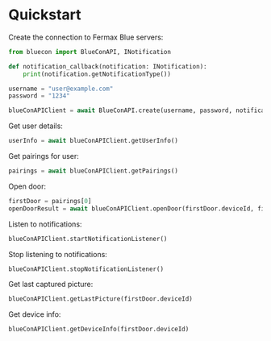 # Quickstart

Create the connection to Fermax Blue servers:

```python
from bluecon import BlueConAPI, INotification

def notification_callback(notification: INotification):
    print(notification.getNotificationType())

username = "user@example.com"
password = "1234"

blueConAPIClient = await BlueConAPI.create(username, password, notification_callback)
```

Get user details:

```python
userInfo = await blueConAPIClient.getUserInfo()
```

Get pairings for user:

```python
pairings = await blueConAPIClient.getPairings()
```

Open door:

```python
firstDoor = pairings[0]
openDoorResult = await blueConAPIClient.openDoor(firstDoor.deviceId, firstDoor.accessDoorMap['ZERO'])
```

Listen to notifications:

```python
blueConAPIClient.startNotificationListener()
```

Stop listening to notifications:

```python
blueConAPIClient.stopNotificationListener()
```

Get last captured picture:

```python
blueConAPIClient.getLastPicture(firstDoor.deviceId)
```

Get device info:

```python
blueConAPIClient.getDeviceInfo(firstDoor.deviceId)
```
